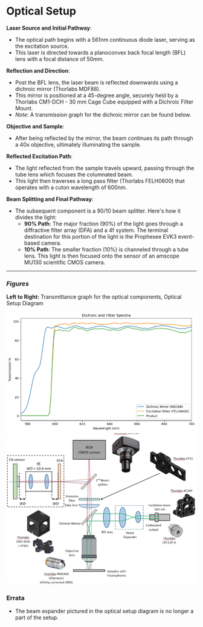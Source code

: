 # Optical Setup

**Laser Source and Initial Pathway**:

* The optical path begins with a 561nm continuous diode laser, serving as the excitation source.
* This laser is directed towards a planoconvex back focal length (BFL) lens with a focal distance of 50mm.

**Reflection and Direction**:

* Post the BFL lens, the laser beam is reflected downwards using a dichroic mirror (Thorlabs MDF88).
* This mirror is positioned at a 45-degree angle, securely held by a Thorlabs CM1-DCH - 30 mm Cage Cube equipped with a Dichroic Filter Mount.
* _Note_: A transmission graph for the dichroic mirror can be found below.

**Objective and Sample**:

* After being reflected by the mirror, the beam continues its path through a 40x objective, ultimately illuminating the sample.

**Reflected Excitation Path**:

* The light reflected from the sample travels upward, passing through the tube lens which focuses the columnated beam.
* This light then traverses a long pass filter (Thorlabs FELH0600) that operates with a cuton wavelength of 600nm.

**Beam Splitting and Final Pathway**:

* The subsequent component is a 90/10 beam splitter. Here's how it divides the light:
  * **90% Path**: The major fraction (90%) of the light goes through a diffractive filter array (DFA) and a 4f system. The terminal destination for this portion of the light is the Prophesee EVK3 event-based camera.
  * **10% Path**: The smaller fraction (10%) is channeled through a tube lens. This light is then focused onto the sensor of an amscope MU130 scientific CMOS camera.

***

### _Figures_

**Left to Right:** Transmittance graph for the optical components, Optical Setup Diagram

![](<.gitbook/assets/image (1) (1) (1) (1).png>)![](<.gitbook/assets/image (1) (1) (1).png>)

### Errata

* The beam expander pictured in the optical setup diagram is no longer a part of the setup.
